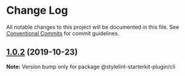 # Change Log

All notable changes to this project will be documented in this file.
See [Conventional Commits](https://conventionalcommits.org) for commit guidelines.

## [1.0.2](https://github.com/tyankatsu0105/stylelint-starterkit-plugin/compare/v1.0.1...v1.0.2) (2019-10-23)

**Note:** Version bump only for package @stylelint-starterkit-plugin/cli
